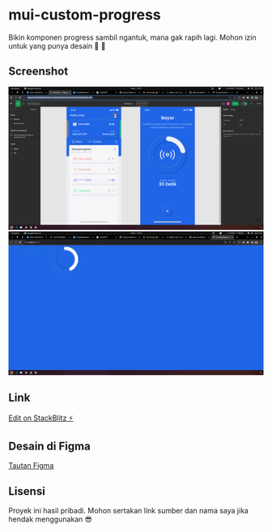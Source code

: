 # mui-custom-progress

Bikin komponen progress sambil ngantuk, mana gak rapih lagi. Mohon izin untuk yang punya desain 🙏 🙏

## Screenshot

![Figma](screenshot/figma.png)
![Project](screenshot/project.png)

## Link

[Edit on StackBlitz ⚡️](https://stackblitz.com/edit/react-uepmf1)

## Desain di Figma

[Tautan Figma](https://www.figma.com/file/qbCjd0iuij251vvpAtTyYy/Kartuku?node-id=0%3A1&mode=dev)

## Lisensi

Proyek ini hasil pribadi. Mohon sertakan link sumber dan nama saya jika hendak menggunakan 😎
